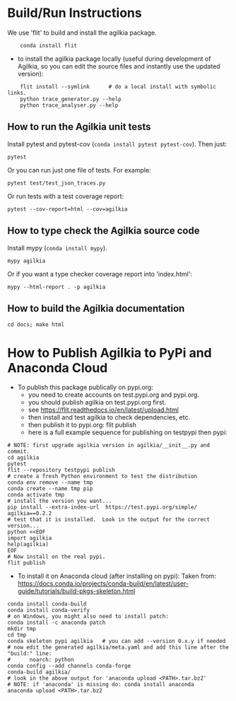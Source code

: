 # Build/Run Instructions

We use 'flit' to build and install the agilkia package.
```
    conda install flit
```

* to install the agilkia package locally (useful during development of Agilkia,
  so you can edit the source files and instantly use the updated version):
```
    flit install --symlink      # do a local install with symbolic links.
    python trace_generator.py --help
    python trace_analyser.py --help
```


## How to run the Agilkia unit tests

Install pytest and pytest-cov (```conda install pytest pytest-cov```).
Then just:
```
pytest
```

Or you can run just one file of tests.  For example:
```
pytest test/test_json_traces.py
```

Or run tests with a test coverage report:
```
pytest --cov-report=html --cov=agilkia
```


## How to type check the Agilkia source code

Install mypy (```conda install mypy```).

```
mypy agilkia
```

Or if you want a type checker coverage report into 'index.html':
```
mypy --html-report . -p agilkia
```


## How to build the Agilkia documentation

```
cd docs; make html
```


# How to Publish Agilkia to PyPi and Anaconda Cloud

* To publish this package publically on pypi.org:
  * you need to create accounts on test.pypi.org and pypi.org.
  * you should publish agilkia on test.pypi.org first.
  *   see https://flit.readthedocs.io/en/latest/upload.html
  * then install and test agilkia to check dependencies, etc.
  * then publish it to pypi.org: flit publish
  * here is a full example sequence for publishing on testpypi then pypi:
```
# NOTE: first upgrade agilkia version in agilkia/__init__.py and commit.
cd agilkia
pytest
flit --repository testpypi publish
# create a fresh Python environment to test the distribution
conda env remove --name tmp
conda create --name tmp pip
conda activate tmp
# install the version you want...
pip install --extra-index-url  https://test.pypi.org/simple/ agilkia==0.2.2
# test that it is installed.  Look in the output for the correct version...
python <<EOF
import agilkia
help(agilkia)
EOF
# Now install on the real pypi.
flit publish
```
* To install it on Anaconda cloud (after installing on pypi):
  Taken from: https://docs.conda.io/projects/conda-build/en/latest/user-guide/tutorials/build-pkgs-skeleton.html
```
conda install conda-build
conda install conda-verify
# on Windows, you might also need to install patch:
conda install -c anaconda patch
mkdir tmp
cd tmp
conda skeleton pypi agilkia   # you can add --version 0.x.y if needed
# now edit the generated agilkia/meta.yaml and add this line after the "build:" line:
#      noarch: python
conda config --add channels conda-forge
conda-build agilkia/
# look in the above output for 'anaconda upload <PATH>.tar.bz2'
# NOTE: if 'anaconda' is missing do: conda install anaconda
anaconda upload <PATH>.tar.bz2
```
